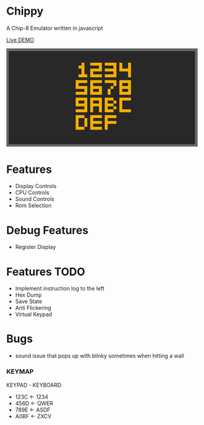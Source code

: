 # Chippy
A Chip-8 Emulator written in javascript

[Live DEMO](https://kennethlamb.me/Chip-8%20Emulator/index.html)

![Main Window](./images/Display.png)

# Features
* Display Controls
* CPU Controls
* Sound Controls
* Rom Selection

# Debug Features
* Register Display

# Features TODO
* Implement instruction log to the left
* Hex Dump
* Save State
* Anti Flickering
* Virtual Keypad

# Bugs
* sound issue that pops up with blinky sometimes when hitting a wall

### KEYMAP
KEYPAD - KEYBOARD
- 123C <- 1234
- 456D <- QWER
- 789E <- ASDF
- A0BF <- ZXCV
